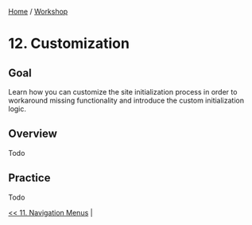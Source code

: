 [Home](../../../README.md) / [Workshop](../README.md) 

# 12. Customization

## Goal 

Learn how you can customize the site initialization process in order to workaround missing functionality and introduce the custom initialization logic.

## Overview

Todo

## Practice

Todo

[<< 11. Navigation Menus](../11-navigation-menus/README.md) | 